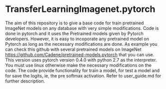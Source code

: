 # TransferLearningImagenet.pytorch

The aim of this repository is to give a base code for train pretrained ImageNet models on any database with very simple modifications. Code is done in pytorch and it uses the Pretrained models given by Pytorch developers. However, it is easy to incoporate any pretrained model on Pytorch as long as the necessary modifications are done. As example you can check this github with several pretrained models on ImageNet https://github.com/Cadene/pretrained-models.pytorch that you can use. This version uses pytorch version 0.4.0 with python 2.7 as the interpreter. You must use linux otherwise make the necessary modifications on the code. The code provide functionality for train a model, for test a model and for save the logits, ie, the pre softmax activation. Refer to user_guide.md for further description.
